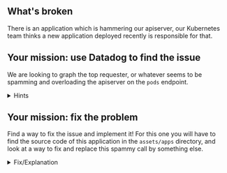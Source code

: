 ## What's broken

There is an application which is hammering our apiserver, our Kubernetes team
thinks a new application deployed recently is responsible for that.

## Your mission: use Datadog to find the issue

We are looking to graph the top requester, or whatever seems to
be spamming and overloading the apiserver on the `pods` endpoint.

<details>
<summary>Hints</summary>
The [Kubernetes audit logs](https://app.datadoghq.com/logs?cols=core_host%2Ccore_service&event&index=main&live=true&query=source%3Akubernetes.audit&stream_sort=desc) that we added earlier can be helpful to audit
whoever is making calls to the apiserver. You can use facets to filter on a
specific resources, URI or requester.<br/><br/>

Then click on "Analytics" in the logs view to display the log query as a metric.
</details>

## Your mission: fix the problem

Find a way to fix the issue and implement it! For this one you will have to find
the source code of this application in the `assets/apps` directory, and look at
a way to fix and replace this spammy call by something else.


<details>
<summary>Fix/Explanation</summary>
You can find in the application source code that it's listing pods with 2
methods: the first one is using a `List` request in a loop every second and the
other one is using a Kubernetes informer (a watch) which is only getting updates
whenever a pod is modified in Kubernetes, rather than requesting the list of all
pods all the time.<br/><br/>

In the source code this behavior is toggled by an env variable `USE_WATCH`, so
try to patch that in your `pod-lister` deployment and watch for the difference
in throughput to the apiserver.<br/><br/>

We included a sample patch as a solution:<br/><br/>
`kubectl patch deployment pod-lister --patch="$(cat assets/apps/fixes/pod-lister-fix.yaml)"`{{copy}}
</details>
